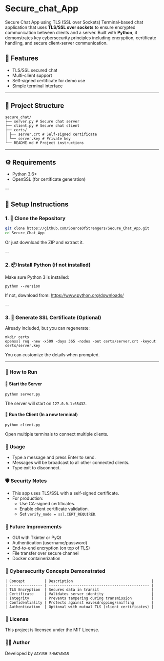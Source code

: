 
# Secure_chat_App
Secure Chat App using TLS (SSL over Sockets)  Terminal-based chat application that uses **TLS/SSL over sockets** to ensure encrypted communication between clients and a server. 
Built with **Python**, it demonstrates key cybersecurity principles including encryption, certificate handling, and secure client-server communication.



## 📌 Features

- TLS/SSL secured chat
- Multi-client support
- Self-signed certificate for demo use
- Simple terminal interface

---

## 📁 Project Structure
```
secure_chat/
├── server.py # Secure chat server
├── client.py # Secure chat client
├── certs/
│ ├── server.crt # Self-signed certificate
│ └── server.key # Private key
└── README.md # Project instructions
```

---

## ⚙️ Requirements

- Python 3.6+
- OpenSSL (for certificate generation)

--

## 🔧 Setup Instructions

### 1. 🔽 Clone the Repository

```bash
git clone https://github.com/SourceOfStrengers/Secure_Chat_App.git
cd Secure_Chat_App
```
Or just download the ZIP and extract it.

--

### 2. 📦 Install Python (if not installed)

Make sure Python 3 is installed:
```
python --version
```
If not, download from: https://www.python.org/downloads/

--

### 3. 🔐 Generate SSL Certificate (Optional)

Already included, but you can regenerate:
```
mkdir certs
openssl req -new -x509 -days 365 -nodes -out certs/server.crt -keyout certs/server.key
```

You can customize the details when prompted.

---

### 🚀 How to Run
#### 🔹 Start the Server
```
python server.py
```
The server will start on `127.0.0.1:65432`.


#### 🔹 Run the Client (In a new terminal)
```
python client.py
```
Open multiple terminals to connect multiple clients.


### 💬 Usage

* Type a message and press Enter to send.
* Messages will be broadcast to all other connected clients.
* Type exit to disconnect.


### 🛡️ Security Notes

* This app uses TLS/SSL with a self-signed certificate.
* For production:
   * Use CA-signed certificates.
   * Enable client certificate validation.
   * Set `verify_mode = ssl.CERT_REQUIRED`.


### 🔄 Future Improvements

* GUI with Tkinter or PyQt
* Authentication (username/password)
* End-to-end encryption (on top of TLS)
* File transfer over secure channel
* Docker containerization


### 🧠 Cybersecurity Concepts Demonstrated
  
```
| Concept         | Description                                    |
| --------------- | ---------------------------------------------- |
| TLS Encryption  | Secures data in transit                        |
| Certificate     | Validates server identity                      |
| Integrity       | Prevents tampering during transmission         |
| Confidentiality | Protects against eavesdropping/sniffing        |
| Authentication  | Optional with mutual TLS (client certificates) |
```


### 📜 License
This project is licensed under the MIT License.


### 🙋‍♂️ Author

Developed by `AAYUSH SHAKYAWAR`
